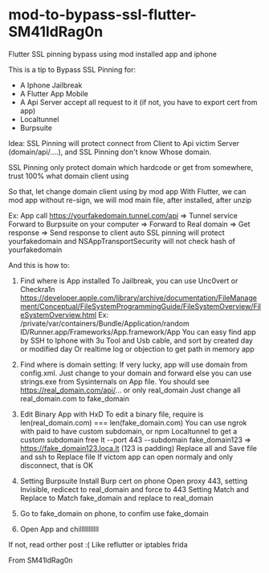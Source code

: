# mod-to-bypass-ssl-flutter-SM41ldRag0n
Flutter SSL pinning bypass using mod installed app and iphone

This is a tip to Bypass SSL Pinning for:
- A Iphone Jailbreak
- A Flutter App Mobile
- A Api Server accept all request to it (if not, you have to export cert from app)
- Localtunnel
- Burpsuite

Idea: SSL Pinning will protect connect from Client to Api victim Server (domain/api/....), 
and SSL Pinning don't know Whose domain. 

SSL Pinning only protect domain which hardcode or get from somewhere, trust 100% what domain client using
 
So that, let change domain client using by mod app
With Flutter, we can mod app without re-sign, we will mod main file, after installed, after unzip

Ex: App call https://yourfakedomain.tunnel.com/api => Tunnel service Forward  to Burpsuite on your computer => Forward to Real domain 
=> Get response => Send response to client auto
SSL pinning will protect yourfakedomain and NSAppTransportSecurity will not check hash of yourfakedomain

And this is how to:

1. Find where is App installed
To Jailbreak, you can use Unc0vert or Checkra1n 
https://developer.apple.com/library/archive/documentation/FileManagement/Conceptual/FileSystemProgrammingGuide/FileSystemOverview/FileSystemOverview.html
Ex: /private/var/containers/Bundle/Application/random ID/Runner.app/Frameworks/App.framework/App
You can easy find app by SSH to Iphone with 3u Tool and Usb cable, and sort by created day or modified day
Or realtime log or objection to get path in memory app

2. Find where is domain setting:
If very lucky, app will use domain from config.xml. Just change to your domain and forward
else you can use strings.exe from Sysinternals on App file. You should see https://real_domain.com/api/... or only real_domain
Just change all real_domain.com to fake_domain

3. Edit Binary App with HxD
To edit a binary file, require is len(real_domain.com) === len(fake_domain.com)
You can use ngrok with paid to have custom subdomain, or npm Localtunnel to get a custom subdomain free
lt --port 443 --subdomain fake_domain123 => https://fake_domain123.loca.lt (123 is padding)
Replace all and Save file and ssh to Replace file
If victom app can open normaly and only disconnect, that is OK

4. Setting Burpsuite
Install Burp cert on phone
Open proxy 443, setting Invisible, redicect to real_domain and force to 443
Setting Match and Replace to Match fake_domain and replace to real_domain

5. Go to fake_domain on phone, to confim use fake_domain

6. Open App and chilllllllllll



If not, read orther post :( Like reflutter or iptables frida

From SM41ldRag0n
